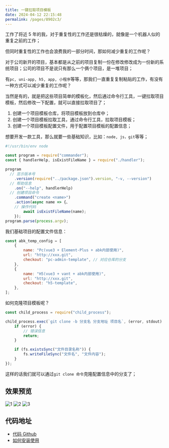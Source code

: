 ```yaml
---
title: 一键拉取项目模板
date: 2024-04-12 22:15:48
permalink: /pages/8902c3/
---
```


工作了将近 5 年的我，对于重复性的工作还是很枯燥的，就像是一个机器人似的重复之前的工作；

但同时重复性的工作也会浪费我的一部分时间，那如何减少重复的工作呢？

对于公司新开的项目，基本都是从之前的项目复制一份在修改修改成为一份新的系统项目；公司的项目不是说只有那么一个俩个项目，是一堆项目；

有`pc, uni-app, h5, app, 小程序`等等，那我们一直重复复制粘贴的工作，有没有一种方式可以减少重复的工作呢？

当然是有的，就是把这些项目简单的模板化，然后通过命令行工具，一键拉取项目模板，然后修改一下配置，就可以直接拉取项目了；

1. 创建一个项目模板仓库，将项目模板放到仓库中；
2. 创建一个项目模板拉取工具，通过命令行工具，拉取项目模板；
3. 创建一个项目模板配置文件，用于配置项目模板的配置信息；

想要开发一款工具，那么就要一些基础知识，比如：`node, js，git`等等；

```js
#!/usr/bin/env node

const program = require("commander");
const { handlerHelp, isExistFileName } = require("./handler");

program
  // 显示版本号
	.version(require("../package.json").version, "-v, --version")
  // 帮助信息
	.on("--help", handlerHelp)
  // 创建项目命令
	.command("create <name>")
	.action(async name => {、
    // 操作代码
		await isExistFileName(name);
	});
program.parse(process.argv);
```

我们基础项目的配置文件信息：

```js
const abk_temp_config = [
	{
		name: "Pc(vue3 + Element-Plus + abk内部使用)",
		url: "http://xxx.git",
		checkout: "pc-admin-template", // 对应仓库的分支
	},
	{
		name: "H5(vue3 + vant + abk内部使用)",
		url: "http://xxx.git",
		checkout: "h5-template",
	},
];
```

如何克隆项目模板呢？

```js
const child_process = require("child_process");

child_process.exec(`git clone -b 分支名 分支地址 项目名`, (error, stdout) => {
	if (error) {
		// 错误信息
		return;
	}

	if (fs.existsSync("文件目录名称")) {
		fs.writeFileSync("文件名", "文件内容");
	}
});
```

这样的话我们就可以通过`git clone 命令`克隆配置信息中的分支了；

## 效果预览

![1](https://raw.githubusercontent.com/wangxiaoze-view/temp-pro/HEAD/p_1.png)
![2](https://raw.githubusercontent.com/wangxiaoze-view/temp-pro/HEAD/p_2.png)
![3](https://raw.githubusercontent.com/wangxiaoze-view/temp-pro/HEAD/p_3.png)

## 代码地址

- [代码 Github](https://github.com/wangxiaoze-view/temp-pro/tree/main)
- [如何安装使用](https://www.npmjs.com/package/temp-pro)

